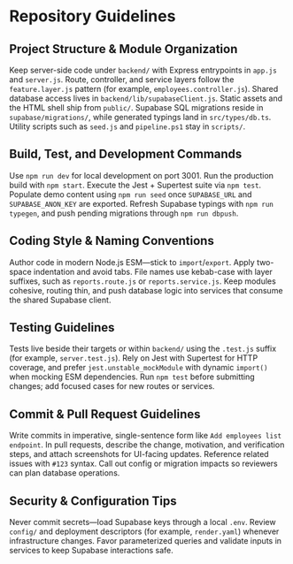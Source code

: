 # Repository Guidelines

## Project Structure & Module Organization
Keep server-side code under `backend/` with Express entrypoints in `app.js` and `server.js`. Route, controller, and service layers follow the `feature.layer.js` pattern (for example, `employees.controller.js`). Shared database access lives in `backend/lib/supabaseClient.js`. Static assets and the HTML shell ship from `public/`. Supabase SQL migrations reside in `supabase/migrations/`, while generated typings land in `src/types/db.ts`. Utility scripts such as `seed.js` and `pipeline.ps1` stay in `scripts/`.

## Build, Test, and Development Commands
Use `npm run dev` for local development on port 3001. Run the production build with `npm start`. Execute the Jest + Supertest suite via `npm test`. Populate demo content using `npm run seed` once `SUPABASE_URL` and `SUPABASE_ANON_KEY` are exported. Refresh Supabase typings with `npm run typegen`, and push pending migrations through `npm run dbpush`.

## Coding Style & Naming Conventions
Author code in modern Node.js ESM—stick to `import`/`export`. Apply two-space indentation and avoid tabs. File names use kebab-case with layer suffixes, such as `reports.route.js` or `reports.service.js`. Keep modules cohesive, routing thin, and push database logic into services that consume the shared Supabase client.

## Testing Guidelines
Tests live beside their targets or within `backend/` using the `.test.js` suffix (for example, `server.test.js`). Rely on Jest with Supertest for HTTP coverage, and prefer `jest.unstable_mockModule` with dynamic `import()` when mocking ESM dependencies. Run `npm test` before submitting changes; add focused cases for new routes or services.

## Commit & Pull Request Guidelines
Write commits in imperative, single-sentence form like `Add employees list endpoint`. In pull requests, describe the change, motivation, and verification steps, and attach screenshots for UI-facing updates. Reference related issues with `#123` syntax. Call out config or migration impacts so reviewers can plan database operations.

## Security & Configuration Tips
Never commit secrets—load Supabase keys through a local `.env`. Review `config/` and deployment descriptors (for example, `render.yaml`) whenever infrastructure changes. Favor parameterized queries and validate inputs in services to keep Supabase interactions safe.
